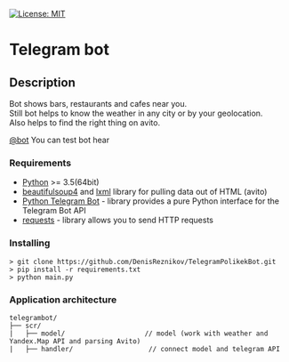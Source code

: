 [![License: MIT](https://img.shields.io/badge/License-MIT-yellow.svg)](https://opensource.org/licenses/MIT)
# Telegram  bot

## Description 
Bot shows bars, restaurants and cafes near you.\
Still bot helps to know the weather in any city or by your geolocation.\
Also helps to find the right thing on avito.

[@bot](https://t.me/trpko_70115_bot) You can test bot hear

### Requirements
* [Python](https://www.python.org) >= 3.5(64bit)
* [beautifulsoup4](https://github.com/wention/BeautifulSoup4) and [lxml](https://github.com/lxml/lxml) library for pulling data out of HTML (avito)  
* [Python Telegram Bot](https://github.com/python-telegram-bot/python-telegram-bot) - library provides a pure Python interface for the Telegram Bot API
* [requests](https://github.com/psf/requests) - library allows you to send HTTP requests
 ### Installing  
    > git clone https://github.com/DenisReznikov/TelegramPolikekBot.git
    > pip install -r requirements.txt
    > python main.py
    
### Application architecture
```
telegrambot/
├── scr/ 
|   ├── model/                    // model (work with weather and Yandex.Map API and parsing Avito)
|   ├── handler/                   // connect model and telegram API
```
